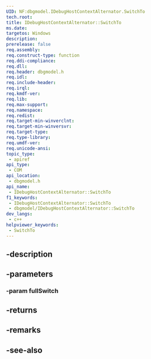 ```yaml
---
UID: NF:dbgmodel.IDebugHostContextAlternator.SwitchTo
tech.root: 
title: IDebugHostContextAlternator::SwitchTo
ms.date: 
targetos: Windows
description: 
prerelease: false
req.assembly: 
req.construct-type: function
req.ddi-compliance: 
req.dll: 
req.header: dbgmodel.h
req.idl: 
req.include-header: 
req.irql: 
req.kmdf-ver: 
req.lib: 
req.max-support: 
req.namespace: 
req.redist: 
req.target-min-winverclnt: 
req.target-min-winversvr: 
req.target-type: 
req.type-library: 
req.umdf-ver: 
req.unicode-ansi: 
topic_type:
 - apiref
api_type:
 - COM
api_location:
 - dbgmodel.h
api_name:
 - IDebugHostContextAlternator::SwitchTo
f1_keywords:
 - IDebugHostContextAlternator::SwitchTo
 - dbgmodel/IDebugHostContextAlternator::SwitchTo
dev_langs:
 - c++
helpviewer_keywords:
 - SwitchTo
---
```


## -description

## -parameters

### -param fullSwitch

## -returns

## -remarks

## -see-also


